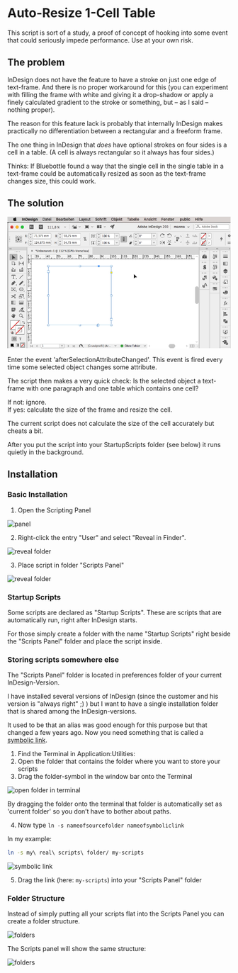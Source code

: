 # Auto-Resize 1-Cell Table

This script is sort of a study, a proof of concept of hooking into some event that could seriously impede performance. Use at your own risk.

## The problem

InDesign does not have the feature to have a stroke on just one edge of text-frame. And there is no proper workaround for this (you can experiment with filling the frame with white and giving it a drop-shadow or apply a finely calculated gradient to the stroke or something, but – as I said – nothing proper).

The reason for this feature lack is probably that internally InDesign makes practically no differentiation between a rectangular and a freeform frame.

The one thing in InDesign that *does* have optional strokes on four sides is a cell in a table. (A cell is always rectangular so it always has four sides.)

Thinks: If Bluebottle found a way that the single cell in the single table in a text-frame could be automatically resized as soon as the text-frame changes size, this could work.

## The solution

![how this works](./pix/animation.gif)

Enter the event 'afterSelectionAttributeChanged'. This event is fired every time some selected object changes some attribute.

The script then makes a very quick check: Is the selected object a text-frame with one paragraph and one table which contains one cell?

If not: ignore.<br>
If yes: calculate the size of the frame and resize the cell.

The current script does not calculate the size of the cell accurately but cheats a bit.

After you put the script into your StartupScripts folder (see below) it runs quietly in the background.




## Installation

### Basic Installation

1. Open the Scripting Panel

![panel](https://www.cuppascript.com/stuff/readme_pix/install/01-menu.jpg)

2. Right-click the entry "User" and select "Reveal in Finder".

![reveal folder](https://www.cuppascript.com/stuff/readme_pix/install/02-reveal.jpg)

3. Place script in folder "Scripts Panel"

![reveal folder](https://www.cuppascript.com/stuff/readme_pix/install/03-folder.jpg)

### Startup Scripts

Some scripts are declared as "Startup Scripts". These are scripts that are automatically run, right after InDesign starts.

For those simply create a folder with the name "Startup Scripts" right beside the "Scripts Panel" folder and place the script inside.

### Storing scripts somewhere else

The "Scripts Panel" folder is located in preferences folder of your current InDesign-Version.

I have installed several versions of InDesign (since the customer and his version is "always right" ;) ) but I want to have a single installation folder that is shared among the InDesign-versions.

It used to be that an alias was good enough for this purpose but that changed a few years ago. Now you need something that is called a [symbolic link](https://apple.stackexchange.com/questions/115646/how-can-i-create-a-symbolic-link-in-terminal).

1. Find the Terminal in Application:Utilities:
1. Open the folder that contains the folder where you want to store your scripts
1. Drag the folder-symbol in the window bar onto the Terminal

![open folder in terminal](https://www.cuppascript.com/stuff/readme_pix/install/04-open-terminal.jpg)

By dragging the folder onto the terminal that folder is automatically set as 'current folder' so you don’t have to bother about paths.

4. Now type `ln -s nameofsourcefolder nameofsymboliclink`

In my example:

``` bash
ln -s my\ real\ scripts\ folder/ my-scripts
```

![symbolic link](https://www.cuppascript.com/stuff/readme_pix/install/05-link.jpg)

5. Drag the link (here: `my-scripts`) into your "Scripts Panel" folder

### Folder Structure

Instead of simply putting all your scripts flat into the Scripts Panel you can create a folder structure.

![folders](https://www.cuppascript.com/stuff/readme_pix/install/06-structure.jpg)

The Scripts panel will show the same structure:

![folders](https://www.cuppascript.com/stuff/readme_pix/install/07-panel.jpg)
